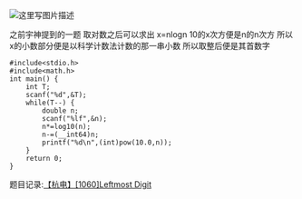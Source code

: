 ![这里写图片描述](http://img.blog.csdn.net/20160322215633628)

之前宇神提到的一题
取对数之后可以求出
x=nlogn
10的x次方便是n的n次方
所以x的小数部分便是以科学计数法计数的那一串小数
所以取整后便是其首数字


```
#include<stdio.h>
#include<math.h>
int main() {
	int T;
	scanf("%d",&T);
	while(T--) {
		double n;
		scanf("%lf",&n);
		n*=log10(n);
		n-=(__int64)n;
		printf("%d\n",(int)pow(10.0,n));
	}
	return 0;
}

```

题目记录:[【杭电】\[1060\]Leftmost Digit](http://acm.hdu.edu.cn/showproblem.php?pid=1060)